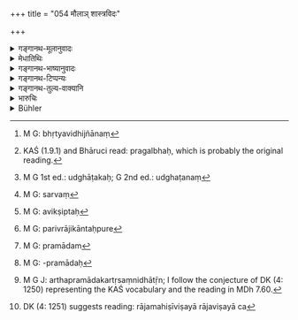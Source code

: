 +++
title = "054 मौलाञ् शास्त्रविदः"

+++

<details><summary>गङ्गानथ-मूलानुवादः</summary>

He shall appoint seven or eight ministers, with respectable status, versed in law, of heroic temperament, experienced in business, born of noble families, and thoroughly tested.—(54)
</details>

<details><summary>मेधातिथिः</summary>

[^५६]:
     M G: prakurvīta parīkṣitān


[^५५]:
     M G J DK (4: 1250): cāṣṭau, but the commentary reads vā.

पितृपितामहान्वयागता बहुसुतधनबान्धवाः प्रकटगोभूमिधनास् तद्देशवासिनो **मौलाः** । मूलं प्रतिष्ठा, तत्र भवा **मौलाः** । **शास्त्रविदः** । शास्त्रं शासनं भृत्यविज्ञानम्[^५७] । तेनान्ये ऽपि गुणा गृह्यन्ते । तद् यथा- "प्राज्ञः दृढकारी धारयिष्णुर् दक्षः वाग्मी प्रबलः[^५८] प्रतिपत्तिमान् उत्साहप्रभावयुक्तः क्लेशसहः शुचिर् दानशीलः योग्यसत्त्वयुक्तः स्तंभचापलहीनः प्रियो वैरिणाम् अकर्ता" (च्ड़्। कश् १.९.१) इति । **शूर**शब्देन राजकार्ये शरीरकलत्रापत्यधनादिष्व् अपि निरपेक्ष उच्यते । तथा मरणे ऽभीरुः, युद्धोत्साही, एक एव परिभवभयाद् बहुभिर् विरुध्यते, दृढप्रहारी बलवान् । **लब्धलक्षाः** । परिदृष्टकर्मताम् अनेनाह । दृष्टखड्गव्यापाराः कृतार्थाधिकाराः अनुभूतमन्त्रिभूमयः । **कुलोद्गतान्** कुलांकुशनिगृहीता ह्य् अकार्ये न वर्तन्ते । **सचिवान्** सहायान् । नित्यम् एते राज्ञः पार्श्ववर्तिनो भवेयुः । **सप्त वाष्टौ वा** । नियमो ऽयम् । येन चाल्प एकचित्ता भवन्ति । ततश् च राजमन्त्र उद्घाटिकः[^५९] स्यात् । बहूनाम् अपि मन्त्रभेदः । तस्माद् एतावन्त एव कर्तव्याः । **सुपरीक्षितान्** धर्मार्थकामभयोपधाभिः । सेयं परीक्षोच्यते । पुरोहितः — स्वल्पकार्ये राज्ञा व्याजेनाधिक्षिप्तः बहुनार्थसंप्रदानेनाप्तपुरुषैर् एकैकम् अमात्यम् उपजपेत् राजविनाशाय- "एतच् च सर्वमन्त्रिभ्यो[^६०] रोचते, अथ कथं भवते" इति । प्रत्याख्याने धर्मोपधाशुद्धः । सेनापतिः — केनचिद् उपदेशेन पूर्ववद् अधिक्षिप्तः[^६१] बहुना च संप्रदानेनाप्तपुरुषैर् एकैकम् अमात्यम् उपजपेद् राजविनाशाय- "एतच् च सर्वमन्त्रिभ्यो रोचते, अथ कथं भवते" इति । प्रत्याख्यान अर्थोपधाशुद्धः । परिव्राजिका अन्तःपुरे[^६२] लब्धविश्वासा एकैकम् अमात्यम् उपजपेत् — "सा राजमहिषी भवन्तं कामयते कृतसमागमोपया" इति । प्रत्याख्ह्याने कामोपधाशुद्धः । राजप्रयुक्ता एव केचित् पुरुषाः प्रवादम्[^६३] आविष्कुर्युः- "कृतसमयैर् अमात्यै राजा हन्यते" इति । उपलब्धप्रवादः[^६४] पुरोहितस्याप्तः कश्चिद् अमात्येषु मन्त्रं श्रावयेत्- "इमं प्रवादम् उपश्रुत्य भवतां निग्रहो राज्ञा क्रियते" इति । तेषाम् एव चान्यतमः पूर्वम् एव कृतसंवित्कः प्रत्येकं राजामात्येषूत्साहयेत् । तत्र ये प्रत्याचक्षते ते भयोपधाशुद्धाः ।


[^६४]:
     M G: -pramādaḥ


[^६३]:
     M G: pramādam


[^६२]:
     M G: parivrājikāntaḥpure


[^६१]:
     M G: avikṣiptaḥ


[^६०]:
     M G: sarvaṃ


[^५९]:
     M G 1st ed.: udghāṭakaḥ; G 2nd ed.: udghaṭanaṃ


[^५८]:
     KAŚ (1.9.1) and Bhāruci read: pragalbhaḥ, which is probably the original reading.


[^५७]:
     M G: bhṛtyavidhijñānaṃ

- <u>अथ वा</u> **मौल्ंआस्** तावत् कुर्याद् अर्थसमाहर्तृसंनिधातॄन्[^६५] । ये अर्थं ग्रामेभ्यः समाहरन्ति, समाहृतं च रक्षन्ति विनियुञ्जते च । सर्वथार्थव्यवहारिणो **मौलाः** कर्तव्या इत्य् उक्तं भवति । **शास्त्रविद्ः** बुद्धिसचिवा मन्त्रिणः । **शूरान्** बलाध्यक्षान् । **लब्धलक्षान्** इत्यादि सर्वेषां विशेषणम् । एकैकस्य समुदितपरीक्षा च योक्ता राजविषया[^६६] राजामात्येषूत्साहनम् इति, सा न युक्तेति मन्यन्ते । एष एव हि बुद्धिभेदो भवेद् अमात्यानाम् । तस्माद् अन्या काचित् स्त्री साध्वी प्रयोज्या अन्यश् च विनाशविषय उदाहार्यः ॥ ७.५४ ॥


[^६६]:
     DK (4: 1251) suggests reading: rājamahiṣīviṣayā rājaviṣayā ca


[^६५]:
     M G J: arthapramādakartṛsaṃnidhātṝn; I follow the conjecture of DK (4: 1250) representing the KAŚ vocabulary and the reading in MDh 7.60.
</details>

<details><summary>गङ्गानथ-भाष्यानुवादः</summary>

‘*Of respectable status*’;—hereditary servants of the king, possessed of many children, and relations and much wealth, openly possessing vast numbers of cattle and landed property, inhabitants of the kingdom. ‘*Mūla*’ is *status*; and those possessed of status are ‘*maula*’.

‘*Versed in law*’;—‘*śāstra*’ is *law, ordinance*; the law regulating the conduct of servants; hence the term indicates other qualifications also; such as—intelligent, of firm resolve, capable of much hard labour, clever, eloquent, strong, respectable, endowed with courage and energy, able to bear hardships, pure, liberal, equipped with estimable character, free from both tardiness and fickleness, loved by men, not prone to making enemies.

The term ‘*śūra*’, ‘*of heroic temperament*’, indicates one who, in his zeal for the king’s work, takes no account of his body, life, children or wealth, and also also not afraid of death, ever ready for battle, and though alone, he is ever ready to engage in a fight with many persons,—capable of striking hard, possessed of strength.

‘*Experienced in business*’;—this indicates the fact of their having seen much work; those who have actually fought with the sword, who have successfully accomplished their duties, who have had previous experience in ministerial work.

‘*Born of noble families*;’—when people are moved by considerations of their noble family, they desist from improper acts.

‘*Ministers*’— assistants.

These should always remain at the king’s side.

‘*Seven or eight*’—This is a restrictive rule; fewer than these are likely to combine,—and this would render the king’s consultations one-sided. On the other hand, if they are too many, there is likely to be great diversities of opinion. Hence only seven or eight ministers are to be appointed.

‘*Thoroughly tested*”—This refers to tests relative to (*a*) virtue, (*b*) wealth, (*c*) love and (*d*) fear. For instance, (*a*) The Priest, under the pretext of having been reprimanded in his work, by the king, should approach each of the ministers with large presents sent through trustworthy messengers, with proposals purporting to bring about the king’s ruin, saying—‘this proposal has been approved by all the ministers, how does it appear to you?’—If the minister thus approached, repudiates the suggestion, he has been ‘tested with the test of virtue.’—(*b*) The army—commander, under a similar pretext of having been reprimanded, may approach one of the ministers with large presents sent through trusted messengers, suggesting proposals for bringing about the king’s ruin, saying—‘this has been approved by all ministers, what do you think of it?’—If the minister should repudiate the suggestion, he becomes ‘tested with the test of wealth.’ (*c*) A female ascetic who is trusted in the king’s harem, shall approach each of the ministers, saying—‘such and such a queen is in love with you and has made arrangements for meeting you.’ If the man repudiates the suggestion, he becomes ‘tested with the test of love.’—(*d*) Some persons, urged by the king himself, should give out the rumour that ‘the king is being killed by certain ministers who have made a combination against him’; having heard this numour (rumour?), a trusted man in the priest’s employ should suggest to the ministers the following plan—‘on hearing this rumour the king is going to punish you’; one of these men, having previously entered into the plan, should approach each of the ministers and urge them to activity; the ministers who repudiate this suggestion become ‘tested with the test of fear.’

Or, he shall appoint such ministers of finance as are ‘*maula*’ *i.e*., capable of collecting and guarding and rightly spending wealth; that is, those who collect wealth from the villages, and carefully keep and rightly spend what has been collected. The meaning thus is that he shall appoint such finance ministers as are experts in money-matters.—‘*Versed in lavs*’— the councillors that he appoints should be learned.—The army-commanders that he appoints should be ‘*of heroic temperament*.’ ‘*Experienced*’ and the other epithets qualify each of those mentioned above.

Some people hold that the ‘testing’ of ministers, in the manner related above, is not the right thing to do; they hold that such testing may actually produce unfaithful feelings in the minds of the ministers. Hence some other faithful woman (than the queen herself) should be employed (in the test); and the intrigue too should he proposed against some other person than the King himself.—(54)
</details>

<details><summary>गङ्गानथ-टिप्पन्यः</summary>

‘*Labdhalakṣān*’—‘Experienced’ (Medhātithi);—‘who fail not in their undertakings’ (Govindarāja, Nandana and Rāghavānanda);—‘skilled in the use of weapons.’

‘*Suparīkṣitān*’—‘Tried through temptations’ (Medhātithi);—‘tried as to incorruptibiliy’ (Nārāyaṇa);—‘tested by spies’ (Govindarāja);—‘bound to fidelity by oath, by touching the images of gods and such sacred objects (Kullūka and Rāghavānandà).

This verse is quoted in *Mitākṣarā* (on 1.311) to the effect that the king should appoint seven or eight councillors;—in *Parāśaramādhava* (Ācāra p. 405);—in *Vīramitrodaya* (Rājanīti, p. 177), which explains, ‘*labdhalakṣān*’ as ‘*paridṛṣtakarmaṇaḥ*’, ‘who have seen action’,
*i.e*., ‘experienced’;—in *Nītimayūkha* (p. 61), which explains
‘*labdhalakṣān*’ as ‘clever’,—‘*maulān*’ as ‘hereditary’;—and in
*Rājanītiratnākara* (p. 9b).
</details>

<details><summary>गङ्गानथ-तुल्य-वाक्यानि</summary>

**(verses 7.54-55)  
**

*Viṣṇu* (3.71).—‘He shall appoint ministers to help him in his affairs,
who are pure, free from covetousness, attentive and able.’

*Yājñavalkya* (1.310-311),—‘He shall appoint ministers who are
intelligent, hereditarily connected, firm and pure; with these he shall take counsel; as also with the Brāhmaṇa.’

*Matsyapurāṇa* (Vīramitrodaya-Rājanīti, p. 175).—‘He shall appoint such
assistants for himself as are brave, of noble family, strong, endowed with wealth, beauty, nobility and other good qualities, self-controlled, endowed with forgiveness, capable of hard work, courageous, knowing the duty, of sweet speech,

capable of offering salutary advice and devoted to their master.’

*Viṣṇudharmottara* (Vīramitrodaya-Rājanīti, p. 175).—‘The attendants of
the king shall he gentle, high-born, brave, equipped with knowledge, free from jealousy, not mean, pure and clever.’

*Mahābhārata* (Do.).—‘The king should appoint only such ministers as are
able and have been duly tested.’

Do. (*Rājadharma*) (Do., p. 177).—‘The king shall honour that minister who is grateful, intelligent, free from meanness, firmly devoted to him, firm in his duty and firmly grounded in political science.’

*Parāśara* (Do., p. 178).—‘The king shall appoint as ministers,
counsellors, ambassadors, priests, judge and members of the assembly,—such people as may he devoted to his welfare and safety.’

*Kātyāyana* (Do.).—The king shall appoint as his minister a Brāhmaṇa,
noble-born and devoted to the king, expert in his business.’

*Śukranīti* (2.106-109).—‘The king shall examine his officers with
reference to their work, companionship, merit, habits, family-relations and other things; and place confidence in those that are found trustworthy.’

*Matsyapurāṇa* (Vīramitrodaya-Rājanīti, p. 174).—‘Immediately after his
anointment, the king shall proceed to select his assistants; even an undertaking that is easy is difficult to he accomplished by a single man, especially when one who has no assistant; how much more is the work of the king which involves great issues! Therefore the king shall himself select assistants born of noble families.’

*Arthaśāstra* (p. 41).—‘He shall appoint as ministers such persons as
have been his fellow-students; as he is cognisant of the purity of their character, and hence has trust in them; so says Bharadvāja. This is denied by Viśālākṣa, who holds that as these men have sported with him, they are likely to disregard him; hence as ministers he should appoint such men as share his secrets; because such men have the same habits and defects as himself; as these men knowing that the king knows their secrets will never misbehave towards him. Parāśara holds that this objection is common to both; the king also knowing that they know his secrets, will follow them in their acts of commission and omission; hence he should appoint as ministers such persons as might have helped him in dangerous situations; because their attachment to him has been actually seen. Piśuna denies this; the feeling here mentioned is an emotion, it is not a lasting quality of the mind; hence the king should appoint as ministers such persons as have, in actual practice, been found to have acted in strict accordance with orders; because the quality of these will have been actually perceived. This again is denied by Kauṇapadanta; because even these men would not be endowed with other qualities necessary in ministers; therefore he shall appoint as ministers such persons as have been hereditary ministers, because the antecedents of such men are fully known; they will not abandon him even though ill-treated, because of the hereditary relationship. This is denied by Vātavyādhi, on the ground that such men would arrogate to themselves all the powers of the master and would behave as such; therefore be shall appoint as ministers such persons as are well-versed in political science and are strangers; strangers would regard the king as holding the rod of chastisement and would never misbehave. This is denied by Bāhudantī-putra, on the ground that a man, though possessing theoretical knowledge, if devoid of practical experience, would come to grief; hence he should appoint as ministers such persons as are endowed with the qualities of nobility of birth, wisdom, purity, bravery and loyalty. All these opinions are right, says Kauṭilya; but the real character of men can he ascertained only from actual experience; hence the king shall examine the ministerial capacity of the persons concerned, the exigencies of time and place, and also the nature of the work in hand and then appoint them as *ministers*, not as the *chief minister*.’

*Kāmandaka* (4.27-30).—‘*Upadhās* are the means of testing honesty, and
by these the king should test his dependants. A person who has got a good many friends to deter him from the paths of vice, who is not a foreigner by birth, who possesses noble lineage and character and great physical strength, who is eloquent and audacious in speech and is farsighted, energetic and ready-witted, who is free from obstinacy and fickleness and is faithful to his friends, who is painstaking and pure and truthful, who is blessed with equanimity, cheerfulness, patience, gravity and health, who is a master of all the arts, dexterous, prudent and retentive, unswerving in his devotion, and not prone to avenge the wrongs done to him by his sovereign,—such a person should be selected as the minister. Accuracy of memory, exclusive devotion to the ways and means and the Empire, grave consideration of the *pros* and *cons* of a question, unerring judgment, firmness, and observance of secrecy regarding all counsels,—these are the necessary qualifications of a minister.’

Do. (11.61).—‘A mantra or counsel consists of five parts: supports, means to ends, divisions of time and place, averting of calamities and final success.’

Do. (11.74).—‘Manu says twelve, Bṛhaspati says sixteen, and Uśanas says twenty, ministers should form a cabinet.’

*Arthaśāstra* (p. 48).—‘Accompanied by the Chief Minister and the
Domestic Priest, he shall, in the first instance, appoint ministers to unimportant posts, and there test them by means of tests.’

Do. (p. 76).—‘The cabinet of ministers shall consist of twelve—say the followers of Manu; sixteen, say the followers of Bṛhaspati; twenty, say the followers of Uśanas; the number shall depend on the king’s own capacity, says Kauṭilya.’
</details>

<details><summary>भारुचिः</summary>

_यस्मात्_,
</details>

<details><summary>Bühler</summary>

054	Let him appoint seven or eight ministers whose ancestors have been royal servants, who are versed in the sciences, heroes skilled in the use of weapons and descended from (noble) families and who have been tried.
</details>
